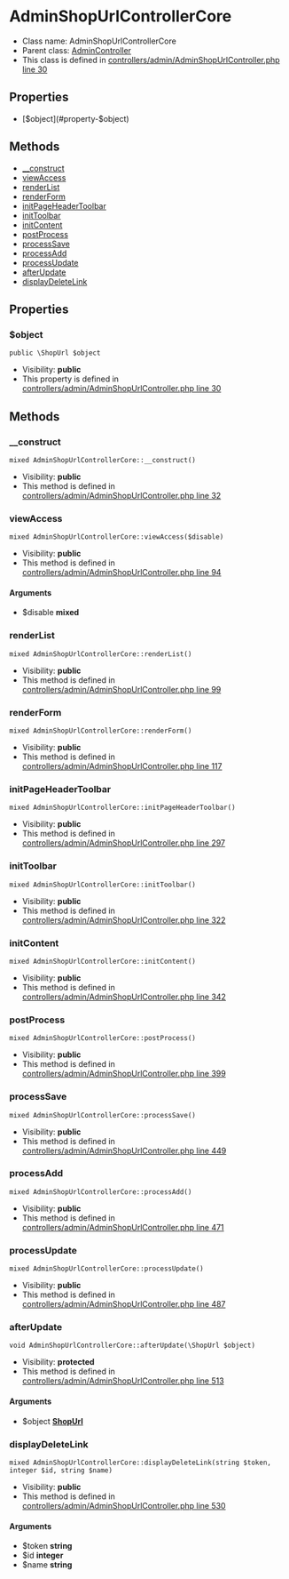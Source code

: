 AdminShopUrlControllerCore
===============






* Class name: AdminShopUrlControllerCore
* Parent class: [AdminController](AdminControllerCore)
* This class is defined in [controllers/admin/AdminShopUrlController.php line 30](https://github.com/PrestaShop/PrestaShop/blob/1.6.1.1/controllers/admin/AdminShopUrlController.php#L30)





Properties
----------

* [$object](#property-$object)

Methods
-------
* [__construct](#method-__construct)
* [viewAccess](#method-viewAccess)
* [renderList](#method-renderList)
* [renderForm](#method-renderForm)
* [initPageHeaderToolbar](#method-initPageHeaderToolbar)
* [initToolbar](#method-initToolbar)
* [initContent](#method-initContent)
* [postProcess](#method-postProcess)
* [processSave](#method-processSave)
* [processAdd](#method-processAdd)
* [processUpdate](#method-processUpdate)
* [afterUpdate](#method-afterUpdate)
* [displayDeleteLink](#method-displayDeleteLink)




Properties
----------


### <a name="property-$object"></a>$object

    public \ShopUrl $object





* Visibility: **public**
* This property is defined in [controllers/admin/AdminShopUrlController.php line 30](https://github.com/PrestaShop/PrestaShop/blob/1.6.1.1/controllers/admin/AdminShopUrlController.php#L30)


Methods
-------


### <a name="method-__construct"></a>__construct

    mixed AdminShopUrlControllerCore::__construct()





* Visibility: **public**
* This method is defined in [controllers/admin/AdminShopUrlController.php line 32](https://github.com/PrestaShop/PrestaShop/blob/1.6.1.1/controllers/admin/AdminShopUrlController.php#L32)




### <a name="method-viewAccess"></a>viewAccess

    mixed AdminShopUrlControllerCore::viewAccess($disable)





* Visibility: **public**
* This method is defined in [controllers/admin/AdminShopUrlController.php line 94](https://github.com/PrestaShop/PrestaShop/blob/1.6.1.1/controllers/admin/AdminShopUrlController.php#L94)


#### Arguments
* $disable **mixed**



### <a name="method-renderList"></a>renderList

    mixed AdminShopUrlControllerCore::renderList()





* Visibility: **public**
* This method is defined in [controllers/admin/AdminShopUrlController.php line 99](https://github.com/PrestaShop/PrestaShop/blob/1.6.1.1/controllers/admin/AdminShopUrlController.php#L99)




### <a name="method-renderForm"></a>renderForm

    mixed AdminShopUrlControllerCore::renderForm()





* Visibility: **public**
* This method is defined in [controllers/admin/AdminShopUrlController.php line 117](https://github.com/PrestaShop/PrestaShop/blob/1.6.1.1/controllers/admin/AdminShopUrlController.php#L117)




### <a name="method-initPageHeaderToolbar"></a>initPageHeaderToolbar

    mixed AdminShopUrlControllerCore::initPageHeaderToolbar()





* Visibility: **public**
* This method is defined in [controllers/admin/AdminShopUrlController.php line 297](https://github.com/PrestaShop/PrestaShop/blob/1.6.1.1/controllers/admin/AdminShopUrlController.php#L297)




### <a name="method-initToolbar"></a>initToolbar

    mixed AdminShopUrlControllerCore::initToolbar()





* Visibility: **public**
* This method is defined in [controllers/admin/AdminShopUrlController.php line 322](https://github.com/PrestaShop/PrestaShop/blob/1.6.1.1/controllers/admin/AdminShopUrlController.php#L322)




### <a name="method-initContent"></a>initContent

    mixed AdminShopUrlControllerCore::initContent()





* Visibility: **public**
* This method is defined in [controllers/admin/AdminShopUrlController.php line 342](https://github.com/PrestaShop/PrestaShop/blob/1.6.1.1/controllers/admin/AdminShopUrlController.php#L342)




### <a name="method-postProcess"></a>postProcess

    mixed AdminShopUrlControllerCore::postProcess()





* Visibility: **public**
* This method is defined in [controllers/admin/AdminShopUrlController.php line 399](https://github.com/PrestaShop/PrestaShop/blob/1.6.1.1/controllers/admin/AdminShopUrlController.php#L399)




### <a name="method-processSave"></a>processSave

    mixed AdminShopUrlControllerCore::processSave()





* Visibility: **public**
* This method is defined in [controllers/admin/AdminShopUrlController.php line 449](https://github.com/PrestaShop/PrestaShop/blob/1.6.1.1/controllers/admin/AdminShopUrlController.php#L449)




### <a name="method-processAdd"></a>processAdd

    mixed AdminShopUrlControllerCore::processAdd()





* Visibility: **public**
* This method is defined in [controllers/admin/AdminShopUrlController.php line 471](https://github.com/PrestaShop/PrestaShop/blob/1.6.1.1/controllers/admin/AdminShopUrlController.php#L471)




### <a name="method-processUpdate"></a>processUpdate

    mixed AdminShopUrlControllerCore::processUpdate()





* Visibility: **public**
* This method is defined in [controllers/admin/AdminShopUrlController.php line 487](https://github.com/PrestaShop/PrestaShop/blob/1.6.1.1/controllers/admin/AdminShopUrlController.php#L487)




### <a name="method-afterUpdate"></a>afterUpdate

    void AdminShopUrlControllerCore::afterUpdate(\ShopUrl $object)





* Visibility: **protected**
* This method is defined in [controllers/admin/AdminShopUrlController.php line 513](https://github.com/PrestaShop/PrestaShop/blob/1.6.1.1/controllers/admin/AdminShopUrlController.php#L513)


#### Arguments
* $object **[ShopUrl](ShopUrlCore)**



### <a name="method-displayDeleteLink"></a>displayDeleteLink

    mixed AdminShopUrlControllerCore::displayDeleteLink(string $token, integer $id, string $name)





* Visibility: **public**
* This method is defined in [controllers/admin/AdminShopUrlController.php line 530](https://github.com/PrestaShop/PrestaShop/blob/1.6.1.1/controllers/admin/AdminShopUrlController.php#L530)


#### Arguments
* $token **string**
* $id **integer**
* $name **string**


